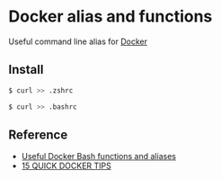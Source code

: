 # Docker alias and functions

Useful command line alias for [Docker](https://www.docker.io/)

## Install

```bash
$ curl >> .zshrc
```

```bash
$ curl >> .bashrc
```

## Reference

- [Useful Docker Bash functions and aliases](http://www.kartar.net/2014/03/some-useful-docker-bash-functions-and-aliases/)
- [15 QUICK DOCKER TIPS](http://www.centurylinklabs.com/15-quick-docker-tips/)
